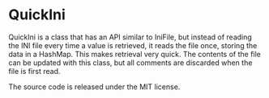 # QuickIni
QuickIni is a class that has an API similar to IniFile, but instead of reading the INI file every time a value is retrieved, it reads the file once, storing the data in a HashMap. This makes retrieval very quick. The contents of the file can be updated with this class, but all comments are discarded when the file is first read.

The source code is released under the MIT license.
